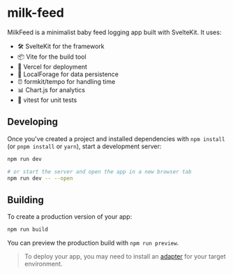 # milk-feed

MilkFeed is a minimalist baby feed logging app built with SvelteKit. It uses:

- 🛠️ SvelteKit for the framework
- 📦 Vite for the build tool
- 🔼 Vercel for deployment
- 💾 LocalForage for data persistence
- ⏰ formkit/tempo for handling time
- 📊 Chart.js for analytics
- 🧪 vitest for unit tests

## Developing

Once you've created a project and installed dependencies with `npm install` (or `pnpm install` or `yarn`), start a development server:

```bash
npm run dev

# or start the server and open the app in a new browser tab
npm run dev -- --open
```

## Building

To create a production version of your app:

```bash
npm run build
```

You can preview the production build with `npm run preview`.

> To deploy your app, you may need to install an [adapter](https://kit.svelte.dev/docs/adapters) for your target environment.
